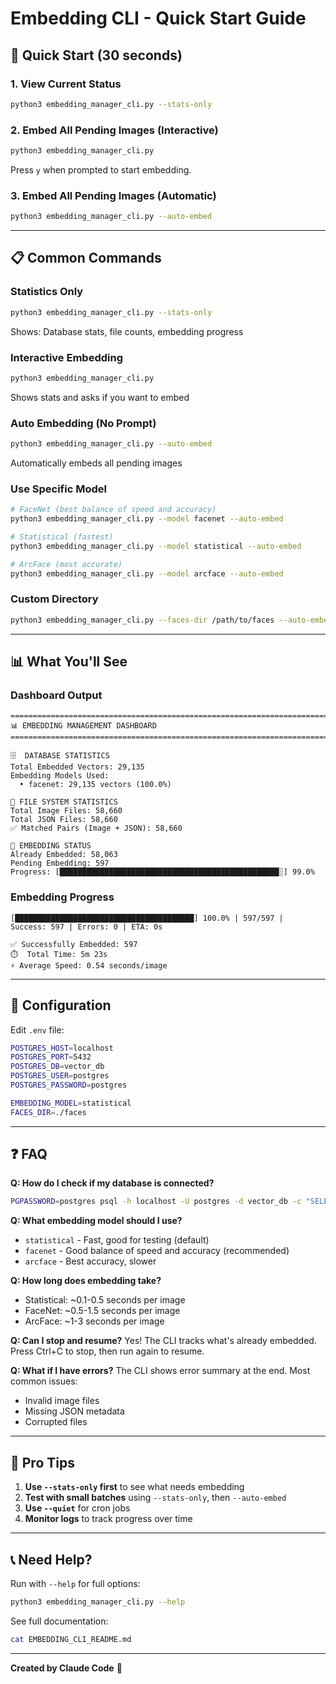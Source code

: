 # Embedding CLI - Quick Start Guide

## 🚀 Quick Start (30 seconds)

### 1. View Current Status
```bash
python3 embedding_manager_cli.py --stats-only
```

### 2. Embed All Pending Images (Interactive)
```bash
python3 embedding_manager_cli.py
```
Press `y` when prompted to start embedding.

### 3. Embed All Pending Images (Automatic)
```bash
python3 embedding_manager_cli.py --auto-embed
```

---

## 📋 Common Commands

### Statistics Only
```bash
python3 embedding_manager_cli.py --stats-only
```
Shows: Database stats, file counts, embedding progress

### Interactive Embedding
```bash
python3 embedding_manager_cli.py
```
Shows stats and asks if you want to embed

### Auto Embedding (No Prompt)
```bash
python3 embedding_manager_cli.py --auto-embed
```
Automatically embeds all pending images

### Use Specific Model
```bash
# FaceNet (best balance of speed and accuracy)
python3 embedding_manager_cli.py --model facenet --auto-embed

# Statistical (fastest)
python3 embedding_manager_cli.py --model statistical --auto-embed

# ArcFace (most accurate)
python3 embedding_manager_cli.py --model arcface --auto-embed
```

### Custom Directory
```bash
python3 embedding_manager_cli.py --faces-dir /path/to/faces --auto-embed
```

---

## 📊 What You'll See

### Dashboard Output
```
================================================================================
📊 EMBEDDING MANAGEMENT DASHBOARD
================================================================================

🗄️  DATABASE STATISTICS
Total Embedded Vectors: 29,135
Embedding Models Used:
  • facenet: 29,135 vectors (100.0%)

📁 FILE SYSTEM STATISTICS
Total Image Files: 58,660
Total JSON Files: 58,660
✅ Matched Pairs (Image + JSON): 58,660

🎯 EMBEDDING STATUS
Already Embedded: 58,063
Pending Embedding: 597
Progress: [█████████████████████████████████████████████████░] 99.0%
```

### Embedding Progress
```
[████████████████████████████████████████] 100.0% | 597/597 |
Success: 597 | Errors: 0 | ETA: 0s

✅ Successfully Embedded: 597
⏱️  Total Time: 5m 23s
⚡ Average Speed: 0.54 seconds/image
```

---

## 🔧 Configuration

Edit `.env` file:
```bash
POSTGRES_HOST=localhost
POSTGRES_PORT=5432
POSTGRES_DB=vector_db
POSTGRES_USER=postgres
POSTGRES_PASSWORD=postgres

EMBEDDING_MODEL=statistical
FACES_DIR=./faces
```

---

## ❓ FAQ

**Q: How do I check if my database is connected?**
```bash
PGPASSWORD=postgres psql -h localhost -U postgres -d vector_db -c "SELECT COUNT(*) FROM faces;"
```

**Q: What embedding model should I use?**
- `statistical` - Fast, good for testing (default)
- `facenet` - Good balance of speed and accuracy (recommended)
- `arcface` - Best accuracy, slower

**Q: How long does embedding take?**
- Statistical: ~0.1-0.5 seconds per image
- FaceNet: ~0.5-1.5 seconds per image
- ArcFace: ~1-3 seconds per image

**Q: Can I stop and resume?**
Yes! The CLI tracks what's already embedded. Press Ctrl+C to stop, then run again to resume.

**Q: What if I have errors?**
The CLI shows error summary at the end. Most common issues:
- Invalid image files
- Missing JSON metadata
- Corrupted files

---

## 🎯 Pro Tips

1. **Use `--stats-only` first** to see what needs embedding
2. **Test with small batches** using `--stats-only`, then `--auto-embed`
3. **Use `--quiet`** for cron jobs
4. **Monitor logs** to track progress over time

---

## 📞 Need Help?

Run with `--help` for full options:
```bash
python3 embedding_manager_cli.py --help
```

See full documentation:
```bash
cat EMBEDDING_CLI_README.md
```

---

**Created by Claude Code** 🤖
